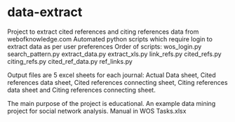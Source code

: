# data-extract
Project to extract cited references and citing references data from webofknowledge.com
Automated python scripts which require login to extract data as per user preferences
Order of scripts:
wos_login.py
search_pattern.py
extract_data.py
extract_xls.py
link_refs.py
cited_refs.py
citing_refs.py
cited_ref_data.py
ref_links.py

Output files are 5 excel sheets for each journal: Actual Data sheet, Cited references data sheet, Cited references connecting sheet, Citing references data sheet and Citing references connecting sheet.

The main purpose of the project is educational.
An example data mining project for social network analysis.
Manual in WOS Tasks.xlsx
